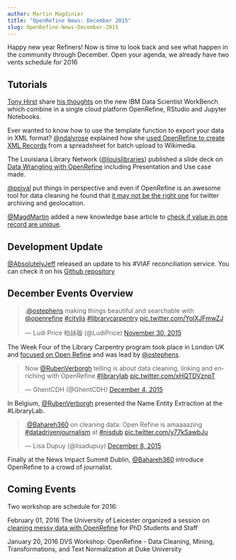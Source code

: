 ```yaml
---
author: Martin Magdinier
title: "OpenRefine News: December 2015"
slug: OpenRefine-News-December-2015 
---
```


Happy new year Refiners! Now is time to look back and see what happen in the community through December. Open your agenda, we already have two  vents schedule for 2016

## Tutorials 

[Tony Hirst](http://twitter.com/psychemedia) share [his thoughts](http://blog.ouseful.info/2015/12/18/ibm-datascientistworkbench-openrefine-rstudio-jupyter-notebooks/) on the new IBM Data Scientist WorkBench which combine in a single cloud platform OpenRefine, RStudio and Jupyter Notebooks.


Ever wanted to know how to use the template function to export your data in XML format? [@ndalyrose](https://twitter.com/ndalyrose) explained how she [used OpenRefine to create XML Records](https://t.co/ipHhvkuDom) from a spreadsheet for batch upload to Wikimedia. 


The Louisiana Library Network ([@louislibraries](http://twitter.com/louislibraries)) published a slide deck on [Data Wrangling with OpenRefine](https://t.co/ahLOkL5NNP) including Presentation and Use case made.


[@ppival](http://twitter.com/ppival) put things in perspective and even if OpenRefine is an awesome tool for data cleaning he found that [it may not be the right one](http://distlib.blogs.com/distlib/2015/12/open-refine-not-the-right-tool-for-this-job-twitter-archiving-and-geolocation.html) for twitter archiving and geolocation.
 
[@MagdMartin](https://twitter.com/MagdMartin) added a new knowledge base article to [check if value in one record are unique](https://t.co/gPDWX6O9fa).



## Development Update

[@AbsolutelyJeff](http://twitter.com/AbsolutelyJeff) released an update to his #VIAF reconciliation service. You can check it on his [Github repository](https://t.co/LVSaeTKfst)


## December Events Overview


<blockquote class="twitter-tweet" lang="en"><p lang="en" dir="ltr">.<a href="https://twitter.com/ostephens">@ostephens</a> making things beautiful and searchable with <a href="https://twitter.com/OpenRefine">@openrefine</a> <a href="https://twitter.com/hashtag/citylis?src=hash">#citylis</a> <a href="https://twitter.com/hashtag/librarycarpentry?src=hash">#librarycarpentry</a> <a href="https://t.co/YolXJFmwZJ">pic.twitter.com/YolXJFmwZJ</a></p>&mdash; Ludi Price 柏詠璇 (@LudiPrice) <a href="https://twitter.com/LudiPrice/status/671394348072869888">November 30, 2015</a></blockquote>
<script async src="//platform.twitter.com/widgets.js" charset="utf-8"></script>

The Week Four of the Library Carpentry program took place in London UK and [focused on Open Refine](https://github.com/LibraryCarpentry/week-four-library-carpentry) and was lead by [@ostephens](https://twitter.com/ostephens). 


<blockquote class="twitter-tweet" lang="en"><p lang="en" dir="ltr">Now <a href="https://twitter.com/RubenVerborgh">@RubenVerborgh</a> telling is about data cleaning, linking and enriching with OpenRefine <a href="https://twitter.com/hashtag/librarylab?src=hash">#librarylab</a> <a href="https://t.co/xHQTDVznpT">pic.twitter.com/xHQTDVznpT</a></p>&mdash; GhentCDH (@GhentCDH) <a href="https://twitter.com/GhentCDH/status/672764217582338048">December 4, 2015</a></blockquote>
<script async src="//platform.twitter.com/widgets.js" charset="utf-8"></script>

In Belgium, [@RubenVerborgh](http://twitter.com/RubenVerborgh) presented the Name Entity Extraction at the #LibraryLab.


<blockquote class="twitter-tweet" lang="en"><p lang="en" dir="ltr">.<a href="https://twitter.com/Bahareh360">@Bahareh360</a> on cleaning data: Open Refine is amaaaazing <a href="https://twitter.com/hashtag/datadrivenjournalism?src=hash">#datadrivenjournalism</a> at <a href="https://twitter.com/hashtag/nisdub?src=hash">#nisdub</a> <a href="https://t.co/y77kSawbJu">pic.twitter.com/y77kSawbJu</a></p>&mdash; Lisa Dupuy (@lisadupuy) <a href="https://twitter.com/lisadupuy/status/674238863045431296">December 8, 2015</a></blockquote>
<script async src="//platform.twitter.com/widgets.js" charset="utf-8"></script>

Finally at the News Impact Summit Dublin, [@Bahareh360](http://twitter.com/Bahareh360) introduce OpenRefine to a crowd of journalist. 

## Coming Events

Two workshop are schedule for 2016:

February 01, 2016 The University of Leicester organized a session on [cleaning messy data with OpenRefine](https://t.co/QSNzWIH3Zq) for PhD Students and Staff 

January 20, 2016 DVS Workshop: OpenRefine - Data Cleaning, Mining, Transformations, and Text Normalization at Duke University
